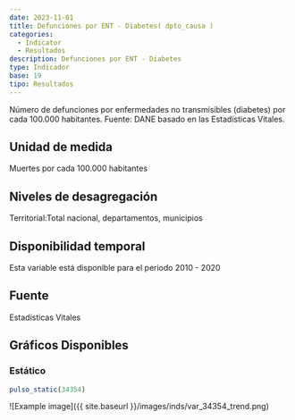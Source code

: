 ```yaml
---
date: 2023-11-01
title: Defunciones por ENT - Diabetes( dpto_causa )
categories:
  - Indicator
  - Resultados
description: Defunciones por ENT - Diabetes
type: Indicador
base: 19
tipo: Resultados
--- 
```


Número de defunciones por enfermedades no transmisibles (diabetes) por cada 100.000 habitantes.
Fuente: DANE basado en las Estadísticas Vitales.

## Unidad de medida
Muertes por cada 100.000 habitantes

## Niveles de desagregación
Territorial:Total nacional, departamentos, municipios

## Disponibilidad temporal
Esta variable está disponible para el periodo 2010 - 2020

## Fuente
Estadísticas Vitales

## Gráficos Disponibles

### Estático

``` R
pulso_static(34354)
```

![Example image]({{ site.baseurl }}/images/inds/var_34354_trend.png)